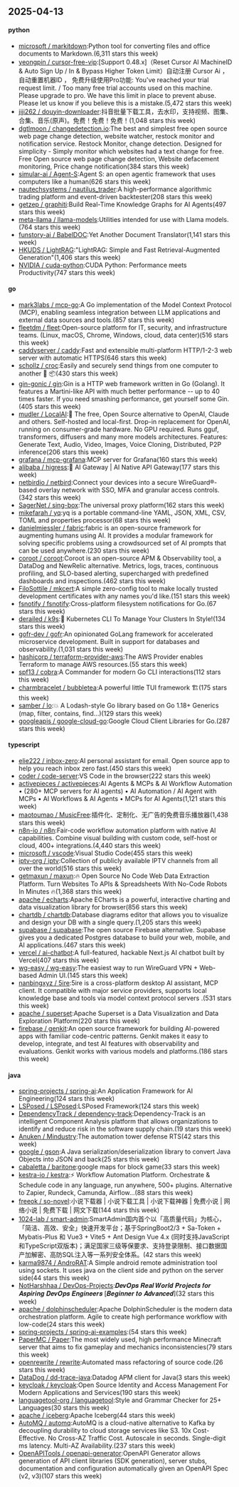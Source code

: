 ## 2025-04-13

#### python
* [microsoft / markitdown](https://github.com/microsoft/markitdown):Python tool for converting files and office documents to Markdown.(6,311 stars this week)
* [yeongpin / cursor-free-vip](https://github.com/yeongpin/cursor-free-vip):[Support 0.48.x]（Reset Cursor AI MachineID & Auto Sign Up / In & Bypass Higher Token Limit）自动注册 Cursor Ai ，自动重置机器ID ， 免费升级使用Pro功能: You've reached your trial request limit. / Too many free trial accounts used on this machine. Please upgrade to pro. We have this limit in place to prevent abuse. Please let us know if you believe this is a mistake.(5,472 stars this week)
* [jiji262 / douyin-downloader](https://github.com/jiji262/douyin-downloader):抖音批量下载工具，去水印，支持视频、图集、合集、音乐(原声)。免费！免费！免费！(1,048 stars this week)
* [dgtlmoon / changedetection.io](https://github.com/dgtlmoon/changedetection.io):The best and simplest free open source web page change detection, website watcher, restock monitor and notification service. Restock Monitor, change detection. Designed for simplicity - Simply monitor which websites had a text change for free. Free Open source web page change detection, Website defacement monitoring, Price change notification(384 stars this week)
* [simular-ai / Agent-S](https://github.com/simular-ai/Agent-S):Agent S: an open agentic framework that uses computers like a human(626 stars this week)
* [nautechsystems / nautilus_trader](https://github.com/nautechsystems/nautilus_trader):A high-performance algorithmic trading platform and event-driven backtester(208 stars this week)
* [getzep / graphiti](https://github.com/getzep/graphiti):Build Real-Time Knowledge Graphs for AI Agents(497 stars this week)
* [meta-llama / llama-models](https://github.com/meta-llama/llama-models):Utilities intended for use with Llama models.(764 stars this week)
* [funstory-ai / BabelDOC](https://github.com/funstory-ai/BabelDOC):Yet Another Document Translator(1,141 stars this week)
* [HKUDS / LightRAG](https://github.com/HKUDS/LightRAG):"LightRAG: Simple and Fast Retrieval-Augmented Generation"(1,406 stars this week)
* [NVIDIA / cuda-python](https://github.com/NVIDIA/cuda-python):CUDA Python: Performance meets Productivity(747 stars this week)

#### go
* [mark3labs / mcp-go](https://github.com/mark3labs/mcp-go):A Go implementation of the Model Context Protocol (MCP), enabling seamless integration between LLM applications and external data sources and tools.(857 stars this week)
* [fleetdm / fleet](https://github.com/fleetdm/fleet):Open-source platform for IT, security, and infrastructure teams. (Linux, macOS, Chrome, Windows, cloud, data center)(516 stars this week)
* [caddyserver / caddy](https://github.com/caddyserver/caddy):Fast and extensible multi-platform HTTP/1-2-3 web server with automatic HTTPS(646 stars this week)
* [schollz / croc](https://github.com/schollz/croc):Easily and securely send things from one computer to another 🐊 📦(430 stars this week)
* [gin-gonic / gin](https://github.com/gin-gonic/gin):Gin is a HTTP web framework written in Go (Golang). It features a Martini-like API with much better performance -- up to 40 times faster. If you need smashing performance, get yourself some Gin.(405 stars this week)
* [mudler / LocalAI](https://github.com/mudler/LocalAI):🤖 The free, Open Source alternative to OpenAI, Claude and others. Self-hosted and local-first. Drop-in replacement for OpenAI, running on consumer-grade hardware. No GPU required. Runs gguf, transformers, diffusers and many more models architectures. Features: Generate Text, Audio, Video, Images, Voice Cloning, Distributed, P2P inference(206 stars this week)
* [grafana / mcp-grafana](https://github.com/grafana/mcp-grafana):MCP server for Grafana(160 stars this week)
* [alibaba / higress](https://github.com/alibaba/higress):🤖 AI Gateway | AI Native API Gateway(177 stars this week)
* [netbirdio / netbird](https://github.com/netbirdio/netbird):Connect your devices into a secure WireGuard®-based overlay network with SSO, MFA and granular access controls.(342 stars this week)
* [SagerNet / sing-box](https://github.com/SagerNet/sing-box):The universal proxy platform(162 stars this week)
* [mikefarah / yq](https://github.com/mikefarah/yq):yq is a portable command-line YAML, JSON, XML, CSV, TOML and properties processor(68 stars this week)
* [danielmiessler / fabric](https://github.com/danielmiessler/fabric):fabric is an open-source framework for augmenting humans using AI. It provides a modular framework for solving specific problems using a crowdsourced set of AI prompts that can be used anywhere.(230 stars this week)
* [coroot / coroot](https://github.com/coroot/coroot):Coroot is an open-source APM & Observability tool, a DataDog and NewRelic alternative. Metrics, logs, traces, continuous profiling, and SLO-based alerting, supercharged with predefined dashboards and inspections.(462 stars this week)
* [FiloSottile / mkcert](https://github.com/FiloSottile/mkcert):A simple zero-config tool to make locally trusted development certificates with any names you'd like.(151 stars this week)
* [fsnotify / fsnotify](https://github.com/fsnotify/fsnotify):Cross-platform filesystem notifications for Go.(67 stars this week)
* [derailed / k9s](https://github.com/derailed/k9s):🐶 Kubernetes CLI To Manage Your Clusters In Style!(134 stars this week)
* [gofr-dev / gofr](https://github.com/gofr-dev/gofr):An opinionated GoLang framework for accelerated microservice development. Built in support for databases and observability.(1,031 stars this week)
* [hashicorp / terraform-provider-aws](https://github.com/hashicorp/terraform-provider-aws):The AWS Provider enables Terraform to manage AWS resources.(55 stars this week)
* [spf13 / cobra](https://github.com/spf13/cobra):A Commander for modern Go CLI interactions(112 stars this week)
* [charmbracelet / bubbletea](https://github.com/charmbracelet/bubbletea):A powerful little TUI framework 🏗(175 stars this week)
* [samber / lo](https://github.com/samber/lo):💥 A Lodash-style Go library based on Go 1.18+ Generics (map, filter, contains, find...)(129 stars this week)
* [googleapis / google-cloud-go](https://github.com/googleapis/google-cloud-go):Google Cloud Client Libraries for Go.(287 stars this week)

#### typescript
* [elie222 / inbox-zero](https://github.com/elie222/inbox-zero):AI personal assistant for email. Open source app to help you reach inbox zero fast.(450 stars this week)
* [coder / code-server](https://github.com/coder/code-server):VS Code in the browser(222 stars this week)
* [activepieces / activepieces](https://github.com/activepieces/activepieces):AI Agents & MCPs & AI Workflow Automation • (280+ MCP servers for AI agents) • AI Automation / AI Agent with MCPs • AI Workflows & AI Agents • MCPs for AI Agents(1,121 stars this week)
* [maotoumao / MusicFree](https://github.com/maotoumao/MusicFree):插件化、定制化、无广告的免费音乐播放器(1,438 stars this week)
* [n8n-io / n8n](https://github.com/n8n-io/n8n):Fair-code workflow automation platform with native AI capabilities. Combine visual building with custom code, self-host or cloud, 400+ integrations.(4,440 stars this week)
* [microsoft / vscode](https://github.com/microsoft/vscode):Visual Studio Code(455 stars this week)
* [iptv-org / iptv](https://github.com/iptv-org/iptv):Collection of publicly available IPTV channels from all over the world(516 stars this week)
* [getmaxun / maxun](https://github.com/getmaxun/maxun):🔥 Open Source No Code Web Data Extraction Platform. Turn Websites To APIs & Spreadsheets With No-Code Robots In Minutes 🔥(1,368 stars this week)
* [apache / echarts](https://github.com/apache/echarts):Apache ECharts is a powerful, interactive charting and data visualization library for browser(856 stars this week)
* [chartdb / chartdb](https://github.com/chartdb/chartdb):Database diagrams editor that allows you to visualize and design your DB with a single query.(1,205 stars this week)
* [supabase / supabase](https://github.com/supabase/supabase):The open source Firebase alternative. Supabase gives you a dedicated Postgres database to build your web, mobile, and AI applications.(467 stars this week)
* [vercel / ai-chatbot](https://github.com/vercel/ai-chatbot):A full-featured, hackable Next.js AI chatbot built by Vercel(407 stars this week)
* [wg-easy / wg-easy](https://github.com/wg-easy/wg-easy):The easiest way to run WireGuard VPN + Web-based Admin UI.(145 stars this week)
* [nanbingxyz / 5ire](https://github.com/nanbingxyz/5ire):5ire is a cross-platform desktop AI assistant, MCP client. It compatible with major service providers, supports local knowledge base and tools via model context protocol servers .(531 stars this week)
* [apache / superset](https://github.com/apache/superset):Apache Superset is a Data Visualization and Data Exploration Platform(220 stars this week)
* [firebase / genkit](https://github.com/firebase/genkit):An open source framework for building AI-powered apps with familiar code-centric patterns. Genkit makes it easy to develop, integrate, and test AI features with observability and evaluations. Genkit works with various models and platforms.(186 stars this week)

#### java
* [spring-projects / spring-ai](https://github.com/spring-projects/spring-ai):An Application Framework for AI Engineering(124 stars this week)
* [LSPosed / LSPosed](https://github.com/LSPosed/LSPosed):LSPosed Framework(124 stars this week)
* [DependencyTrack / dependency-track](https://github.com/DependencyTrack/dependency-track):Dependency-Track is an intelligent Component Analysis platform that allows organizations to identify and reduce risk in the software supply chain.(19 stars this week)
* [Anuken / Mindustry](https://github.com/Anuken/Mindustry):The automation tower defense RTS(42 stars this week)
* [google / gson](https://github.com/google/gson):A Java serialization/deserialization library to convert Java Objects into JSON and back(25 stars this week)
* [cabaletta / baritone](https://github.com/cabaletta/baritone):google maps for block game(33 stars this week)
* [kestra-io / kestra](https://github.com/kestra-io/kestra):⚡ Workflow Automation Platform. Orchestrate & Schedule code in any language, run anywhere, 500+ plugins. Alternative to Zapier, Rundeck, Camunda, Airflow...(88 stars this week)
* [freeok / so-novel](https://github.com/freeok/so-novel):小说下载器 | 小说下载工具 | 小说下载神器 | 免费小说 | 网络小说 | 免费下载 | 网文下载(144 stars this week)
* [1024-lab / smart-admin](https://github.com/1024-lab/smart-admin):SmartAdmin国内首个以「高质量代码」为核心，「简洁、高效、安全」快速开发平台；基于SpringBoot2/3 + Sa-Token + Mybatis-Plus 和 Vue3 + Vite5 + Ant Design Vue 4.x (同时支持JavaScript和TypeScript双版本)；满足国家三级等保要求、支持登录限制、接口数据国产加解密、高防SQL注入等一系列安全体系。(42 stars this week)
* [karma9874 / AndroRAT](https://github.com/karma9874/AndroRAT):A Simple android remote administration tool using sockets. It uses java on the client side and python on the server side(44 stars this week)
* [NotHarshhaa / DevOps-Projects](https://github.com/NotHarshhaa/DevOps-Projects):𝑫𝒆𝒗𝑶𝒑𝒔 𝑹𝒆𝒂𝒍 𝑾𝒐𝒓𝒍𝒅 𝑷𝒓𝒐𝒋𝒆𝒄𝒕𝒔 𝒇𝒐𝒓 𝑨𝒔𝒑𝒊𝒓𝒊𝒏𝒈 𝑫𝒆𝒗𝑶𝒑𝒔 𝑬𝒏𝒈𝒊𝒏𝒆𝒆𝒓𝒔 [𝑩𝒆𝒈𝒊𝒏𝒏𝒆𝒓 𝒕𝒐 𝑨𝒅𝒗𝒂𝒏𝒄𝒆𝒅](32 stars this week)
* [apache / dolphinscheduler](https://github.com/apache/dolphinscheduler):Apache DolphinScheduler is the modern data orchestration platform. Agile to create high performance workflow with low-code(24 stars this week)
* [spring-projects / spring-ai-examples](https://github.com/spring-projects/spring-ai-examples):(54 stars this week)
* [PaperMC / Paper](https://github.com/PaperMC/Paper):The most widely used, high performance Minecraft server that aims to fix gameplay and mechanics inconsistencies(79 stars this week)
* [openrewrite / rewrite](https://github.com/openrewrite/rewrite):Automated mass refactoring of source code.(26 stars this week)
* [DataDog / dd-trace-java](https://github.com/DataDog/dd-trace-java):Datadog APM client for Java(3 stars this week)
* [keycloak / keycloak](https://github.com/keycloak/keycloak):Open Source Identity and Access Management For Modern Applications and Services(190 stars this week)
* [languagetool-org / languagetool](https://github.com/languagetool-org/languagetool):Style and Grammar Checker for 25+ Languages(30 stars this week)
* [apache / iceberg](https://github.com/apache/iceberg):Apache Iceberg(44 stars this week)
* [AutoMQ / automq](https://github.com/AutoMQ/automq):AutoMQ is a cloud-native alternative to Kafka by decoupling durability to cloud storage services like S3. 10x Cost-Effective. No Cross-AZ Traffic Cost. Autoscale in seconds. Single-digit ms latency. Multi-AZ Availability.(237 stars this week)
* [OpenAPITools / openapi-generator](https://github.com/OpenAPITools/openapi-generator):OpenAPI Generator allows generation of API client libraries (SDK generation), server stubs, documentation and configuration automatically given an OpenAPI Spec (v2, v3)(107 stars this week)
